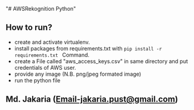 "# AWSRekognition Python"
## How to run?

- create and activate virtualenv.
- install packages from requirements.txt with ```pip install -r requirements.txt ``` Command.
- create a File called "aws_access_keys.csv" in same directory and put credentials of AWS user.
- provide any image (N.B. png/jpeg formated image)
- run the python file


## Md. Jakaria (Email-jakaria.pust@gmail.com)